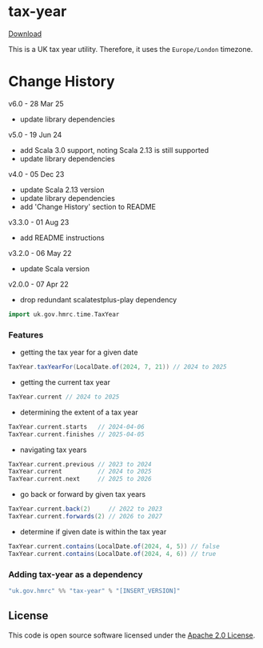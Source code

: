 tax-year
====
[Download](https://open.artefacts.tax.service.gov.uk/maven2/uk/gov/hmrc/tax-year_2.13/)

This is a UK tax year utility. Therefore, it uses the `Europe/London` timezone.

Change History
====
v6.0 - 28 Mar 25
- update library dependencies

v5.0 - 19 Jun 24
- add Scala 3.0 support, noting Scala 2.13 is still supported
- update library dependencies

v4.0 - 05 Dec 23
- update Scala 2.13 version
- update library dependencies
- add 'Change History' section to README

v3.3.0 - 01 Aug 23
- add README instructions

v3.2.0 - 06 May 22
- update Scala version

v2.0.0 - 07 Apr 22
- drop redundant scalatestplus-play dependency

```scala
import uk.gov.hmrc.time.TaxYear
```

### Features
* getting the tax year for a given date
```scala
TaxYear.taxYearFor(LocalDate.of(2024, 7, 21)) // 2024 to 2025
```
* getting the current tax year
```scala
TaxYear.current // 2024 to 2025
```
* determining the extent of a tax year
```scala
TaxYear.current.starts   // 2024-04-06
TaxYear.current.finishes // 2025-04-05
```
* navigating tax years
```scala
TaxYear.current.previous // 2023 to 2024
TaxYear.current          // 2024 to 2025
TaxYear.current.next     // 2025 to 2026
```
* go back or forward by given tax years
```scala
TaxYear.current.back(2)     // 2022 to 2023
TaxYear.current.forwards(2) // 2026 to 2027
```
* determine if given date is within the tax year
```scala
TaxYear.current.contains(LocalDate.of(2024, 4, 5)) // false
TaxYear.current.contains(LocalDate.of(2024, 4, 6)) // true
```

### Adding tax-year as a dependency

```scala
"uk.gov.hmrc" %% "tax-year" % "[INSERT_VERSION]"
```

## License ##
 
This code is open source software licensed under the [Apache 2.0 License]("http://www.apache.org/licenses/LICENSE-2.0.html"). 

